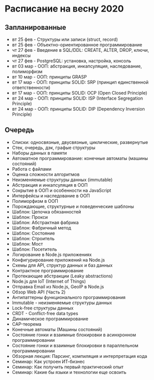 # Расписание на весну 2020

## Запланированные

- вт 25 фев - Структуры или записи (struct, record)
- вт 25 фев - Объектно-ориентированное программирование
- чт 27 фев - Введение в SQL/DDL: CREATE, ALTER, DROP, ключи, индексы
- чт 27 фев - PostgreSQL: установка, настройка, консоль
- вт 03 мар - ООП: абстракция, инкапсуляция, наследование, полиморфизм
- вт 10 мар - ООП: принципы GRASP
- вт 17 мар - ООП: принципы SOLID: SRP (принцип единственной ответственности)
- вт 17 мар - ООП: принципы SOLID: OCP (Open Closed Principle)
- вт 24 мар - ООП: принципы SOLID: ISP (Interface Segregation Principle)
- вт 24 мар - ООП: принципы SOLID: DIP (Dependency Inversion Principle)

## Очередь

- Списки: односвязные, двусвязные, циклические, развернутые
- Стек, очередь, дэк, графые структуры
- Наборы данных в памяти
- Автоматное программирование: конечные автоматы (машины состояний)
- Работа с файлами
- Оценка сложности алгоритмов
- Неизменяемые структуры данных (immutable)
- Абстракция и инкапсуляция в ООП
- Сокрытие в ООП и особенности на JavaScript
- Интерфейсы и наследование в ООП
- Полиморфизм в ООП
- Порождающие, структурные и поведенческие шаблоны
- Шаблон: Цепочка обязанностей
- Шаблон: Прокси
- Шаблон: Абстрактная фабрика
- Шаблон: Фабричный метод
- Шаблон: Состояние
- Шаблон: Строитель
- Шаблон: Мост
- Шаблон: Посетитель
- Логирование в Node.js приложениях
- Конфигурирование приложений на Node.js
- Схемы для API, структур данных и баз данных
- Контрактное программирование
- Протекающие абстракции (Leaky abstractions)
- Node.js для IoT (Internet of Things)
- Отправка Email из Node.js, GeoIP в Node.js
- Обзор Web API (Часть 2)
- Антипаттерны функционального программирования
- Immutable - неизменяемые структуры данных
- Lock-free структуры данных
- CRDT - Conflict-free data types
- Динамическое программирование
- CAP-теорема
- Конечные автоматы (Машины состояний)
- Состояние гонки и взаимные блокировки в асинхронном программировании
- Состояние гонки и взаимные блокировки в параллельном программировании
- Обзорная лекция: Парсинг, компиляция и интерпретация кода
- Семинар: Как устроен ИТ-бизнес
- Семинар: Как получить первый практический опыт
- Семинар: Какие бы языки и технологии еще освоить
